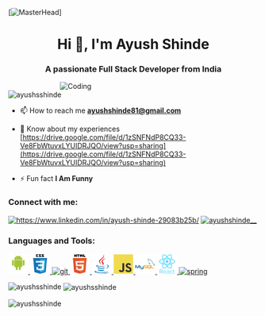 [![MasterHead](https://encrypted-tbn0.gstatic.com/images?q=tbn:ANd9GcRCFRjp-uZQSo1_1yKNkrLNuIfhDBGOv23FCw&usqp=CAU)]
<h1 align="center">Hi 👋, I'm Ayush Shinde</h1>
<h3 align="center">A passionate Full Stack Developer from India</h3>
<img align="right" alt="Coding" Width="400" src="https://cdn.dribbble.com/users/1162077/screenshots/3848914/programmer.gif">

<p align="left"> <img src="https://komarev.com/ghpvc/?username=ayushsshinde&label=Profile%20views&color=0e75b6&style=flat" alt="ayushsshinde" /> </p>

- 📫 How to reach me **ayushshinde81@gmail.com**

- 📄 Know about my experiences [https://drive.google.com/file/d/1zSNFNdP8CQ33-Ve8FbWtuvxLYUIDRJQO/view?usp=sharing](https://drive.google.com/file/d/1zSNFNdP8CQ33-Ve8FbWtuvxLYUIDRJQO/view?usp=sharing)

- ⚡ Fun fact **I Am Funny**

<h3 align="left">Connect with me:</h3>
<p align="left">
<a href="https://linkedin.com/in/https://www.linkedin.com/in/ayush-shinde-29083b25b/" target="blank"><img align="center" src="https://raw.githubusercontent.com/rahuldkjain/github-profile-readme-generator/master/src/images/icons/Social/linked-in-alt.svg" alt="https://www.linkedin.com/in/ayush-shinde-29083b25b/" height="30" width="40" /></a>
<a href="https://instagram.com/ayushshinde__" target="blank"><img align="center" src="https://raw.githubusercontent.com/rahuldkjain/github-profile-readme-generator/master/src/images/icons/Social/instagram.svg" alt="ayushshinde__" height="30" width="40" /></a>
</p>

<h3 align="left">Languages and Tools:</h3>
<p align="left"> <a href="https://developer.android.com" target="_blank" rel="noreferrer"> <img src="https://raw.githubusercontent.com/devicons/devicon/master/icons/android/android-original-wordmark.svg" alt="android" width="40" height="40"/> </a> <a href="https://www.w3schools.com/css/" target="_blank" rel="noreferrer"> <img src="https://raw.githubusercontent.com/devicons/devicon/master/icons/css3/css3-original-wordmark.svg" alt="css3" width="40" height="40"/> </a> <a href="https://git-scm.com/" target="_blank" rel="noreferrer"> <img src="https://www.vectorlogo.zone/logos/git-scm/git-scm-icon.svg" alt="git" width="40" height="40"/> </a> <a href="https://www.w3.org/html/" target="_blank" rel="noreferrer"> <img src="https://raw.githubusercontent.com/devicons/devicon/master/icons/html5/html5-original-wordmark.svg" alt="html5" width="40" height="40"/> </a> <a href="https://www.java.com" target="_blank" rel="noreferrer"> <img src="https://raw.githubusercontent.com/devicons/devicon/master/icons/java/java-original.svg" alt="java" width="40" height="40"/> </a> <a href="https://developer.mozilla.org/en-US/docs/Web/JavaScript" target="_blank" rel="noreferrer"> <img src="https://raw.githubusercontent.com/devicons/devicon/master/icons/javascript/javascript-original.svg" alt="javascript" width="40" height="40"/> </a> <a href="https://www.mysql.com/" target="_blank" rel="noreferrer"> <img src="https://raw.githubusercontent.com/devicons/devicon/master/icons/mysql/mysql-original-wordmark.svg" alt="mysql" width="40" height="40"/> </a> <a href="https://reactjs.org/" target="_blank" rel="noreferrer"> <img src="https://raw.githubusercontent.com/devicons/devicon/master/icons/react/react-original-wordmark.svg" alt="react" width="40" height="40"/> </a> <a href="https://spring.io/" target="_blank" rel="noreferrer"> <img src="https://www.vectorlogo.zone/logos/springio/springio-icon.svg" alt="spring" width="40" height="40"/> </a> </p>

<p><img align="left" src="https://github-readme-stats.vercel.app/api/top-langs?username=ayushsshinde&show_icons=true&locale=en&layout=compact" alt="ayushsshinde" /></p>

<p>&nbsp;<img align="center" src="https://github-readme-stats.vercel.app/api?username=ayushsshinde&show_icons=true&locale=en" alt="ayushsshinde" /></p>

<p><img align="center" src="https://github-readme-streak-stats.herokuapp.com/?user=ayushsshinde&" alt="ayushsshinde" /></p>
